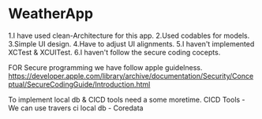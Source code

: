 # WeatherApp

1.I have used clean-Architecture for this app.
2.Used codables for models.
3.Simple UI design.
4.Have to adjust UI alignments.
5.I haven't implemented XCTest & XCUITest.
6.I haven't follow the secure coding cocepts.

FOR Secure programming we have follow apple guidelness. 
  https://developer.apple.com/library/archive/documentation/Security/Conceptual/SecureCodingGuide/Introduction.html
  
To implement local db & CICD tools need a some moretime.
  CICD Tools - We can use travers ci local db - Coredata
